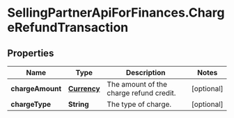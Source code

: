# SellingPartnerApiForFinances.ChargeRefundTransaction

## Properties
Name | Type | Description | Notes
------------ | ------------- | ------------- | -------------
**chargeAmount** | [**Currency**](Currency.md) | The amount of the charge refund credit. | [optional] 
**chargeType** | **String** | The type of charge. | [optional] 


